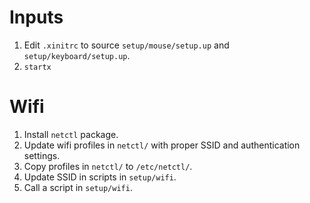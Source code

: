 # Inputs
1. Edit `.xinitrc` to source `setup/mouse/setup.up` and `setup/keyboard/setup.up`.
2. `startx`

# Wifi
1. Install `netctl` package.
2. Update wifi profiles in `netctl/` with proper SSID and authentication settings.
3. Copy profiles in `netctl/` to `/etc/netctl/`.
4. Update SSID in scripts in `setup/wifi`.
5. Call a script in `setup/wifi`.
